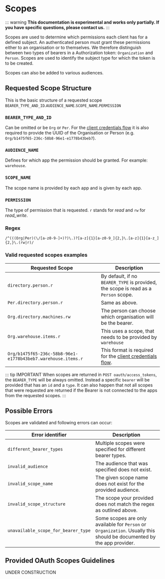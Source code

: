 # Scopes

::: warning
**This documentation is experimental and works only partially. If you have specific questions, please contact us.**
:::

Scopes are used to determine which permissions each client has for a defined subject. An authenticated person must grant these permissions either to an organisation or to themselves.
We therefore distinguish between two types of bearers in a Authorization token: `Organization` and `Person`. Scopes are used to identify the subject type for which the token is to be created.

Scopes can also be added to various audiences.

## Requested Scope Structure

This is the basic structure of a requested scope `BEARER_TYPE_AND_ID`.`AUDIENCE_NAME`.`SCOPE_NAME`.`PERMISSION`

### `BEARER_TYPE_AND_ID`

Can be omitted or be `Org` or `Per`. For the [client credentials flow](/guide/oauth/client-credentials.html) it is also required to provide the UUID of the Organisation or Person (e.g. `Org/b1475f65-236c-58b8-96e1-e1778b43beb7`).

### `AUDIENCE_NAME`

Defines for which app the permission should be granted. For example: `warehouse`.

### `SCOPE_NAME`

The scope name is provided by each app and is given by each app.

### `PERMISSION`

The type of permission that is requested. `r` stands for _read_ and `rw` for _read_write_.

### Regex

```regex
/^(((Org|Per)(\/[a-z0-9-]+)?)\.)?[a-z]{1}[a-z0-9_]{2,}\.[a-z]{1}[a-z_]{2,}\.(rw|r)/
```

### Valid requested scopes examples

| Requested Scope                                              | Description                                                                                      |
| ------------------------------------------------------------ | ------------------------------------------------------------------------------------------------ |
| `directory.person.r`                                         | By default, if no `BEARER_TYPE` is provided, the scope is read as a `Person` scope.              |
| `Per.directory.person.r`                                     | Same as above.                                                                                   |
| `Org.directory.machines.rw`                                  | The person can choose which organisation will be the bearer.                                     |
| `Org.warehouse.items.r`                                      | This uses a scope, that needs to be provided by `warehouse`                                      |
| `Org/b1475f65-236c-58b8-96e1-e1778b43beb7.warehouse.items.r` | This format is required for the [client credentials flow](/guide/oauth/client-credentials.html). |

::: tip IMPORTANT
When scopes are returned in `POST oauth/access_tokens`, the `BEARER_TYPE` will be always omitted. Instead a specific `bearer` will be provided that has an `id` and a `type`. It can also happen that not all scopes that were requested are returned if the Bearer is not connected to the apps from the requested scopes.
:::

## Possible Errors

Scopes are validated and following errors can occur:

| Error identifier                    | Description                                                                                                           |
| ----------------------------------- | --------------------------------------------------------------------------------------------------------------------- |
| `different_bearer_types`            | Multiple scopes were specified for different bearer types.                                                            |
| `invalid_audience`                  | The audience that was specified does not exist.                                                                       |
| `invalid_scope_name`                | The given scope name does not exist for the provided audience.                                                        |
| `invalid_scope_structure`           | The scope your provided does not match the regex as outlined above.                                                   |
| `unavailable_scope_for_bearer_type` | Some scopes are only available for `Person` or `Organization`. Usually this should be documented by the app provider. |

## Provided OAuth Scopes Guidelines

UNDER CONSTRUCTION
